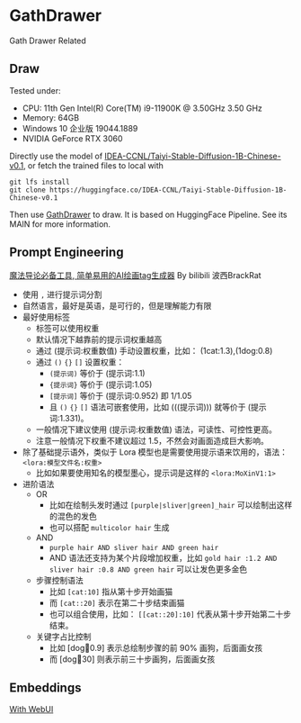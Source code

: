 # GathDrawer

Gath Drawer Related

## Draw

Tested under:

* CPU: 11th Gen Intel(R) Core(TM) i9-11900K @ 3.50GHz 3.50 GHz
* Memory: 64GB
* Windows 10 企业版 19044.1889
* NVIDIA GeForce RTX 3060

Directly use the model
of [IDEA-CCNL/Taiyi-Stable-Diffusion-1B-Chinese-v0.1](https://huggingface.co/IDEA-CCNL/Taiyi-Stable-Diffusion-1B-Chinese-v0.1),
or fetch the trained files to local with

```commandline
git lfs install
git clone https://huggingface.co/IDEA-CCNL/Taiyi-Stable-Diffusion-1B-Chinese-v0.1
```

Then use [GathDrawer](gath/drawer/GathDrawer.py) to draw.
It is based on HuggingFace Pipeline.
See its MAIN for more information.

## Prompt Engineering

[魔法导论必备工具, 简单易用的AI绘画tag生成器](https://aitag.top/)  By bilibili 波西BrackRat

* 使用 `,` 进行提示词分割
* 自然语言，最好是英语，是可行的，但是理解能力有限
* 最好使用标签
  * 标签可以使用权重
  * 默认情况下越靠前的提示词权重越高
  * 通过 (提示词:权重数值) 手动设置权重，比如： (1cat:1.3),(1dog:0.8)
  * 通过 `()` `{}` `[]` 设置权重：
    - `(提示词)` 等价于 (提示词:1.1)
    - `{提示词}` 等价于 (提示词:1.05)
    - `[提示词]` 等价于 (提示词:0.952) 即 1/1.05
    - 且 `()` `{}` `[]` 语法可嵌套使用，比如 (((提示词))) 就等价于 (提示词:1.331)。
  * 一般情况下建议使用 (提示词:权重数值) 语法，可读性、可控性更高。
  * 注意一般情况下权重不建议超过 1.5，不然会对画面造成巨大影响。
* 除了基础提示语外，类似于 Lora 模型也是需要使用提示语来饮用的，语法：`<lora:模型⽂件名:权重>`
  * 比如如果要使用知名的模型墨心，提示词是这样的 `<lora:MoXinV1:1>`
* 进阶语法
  * OR
    * 比如在绘制头发时通过 `[purple|sliver|green]_hair` 可以绘制出这样的混色的发色
    * 也可以搭配 `multicolor hair` 生成
  * AND
    * `purple hair AND sliver hair AND green hair`
    * AND 语法还支持为某个片段增加权重，比如 `gold hair :1.2 AND sliver hair :0.8 AND green hair` 可以让发色更多金色
  * 步骤控制语法
    * 比如 `[cat:10]` 指从第十步开始画猫
    * 而 `[cat::20]` 表示在第二十步结束画猫
    * 也可以组合使用，比如： `[[cat::20]:10]` 代表从第十步开始第二十步结束。
  * 关键字占比控制
    * 比如 [dog:girl:0.9] 表示总绘制步骤的前 90% 画狗，后面画女孩
    * 而 [dog:girl:30] 则表示前三十步画狗，后面画女孩

## Embeddings

[With WebUI](https://www.bilibili.com/read/cv20183008?from=search)